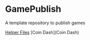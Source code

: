 # GamePublish
A template repository to publish games

[Helper Files](helper_files)
[Coin Dash](Coin Dash)
